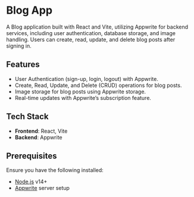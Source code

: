 # Blog App

A Blog application built with React and Vite, utilizing Appwrite for backend services, including user authentication, database storage, and image handling. Users can create, read, update, and delete blog posts after signing in.

## Features

- User Authentication (sign-up, login, logout) with Appwrite.
- Create, Read, Update, and Delete (CRUD) operations for blog posts.
- Image storage for blog posts using Appwrite storage.
- Real-time updates with Appwrite’s subscription feature.

## Tech Stack

- **Frontend**: React, Vite
- **Backend**: Appwrite

## Prerequisites

Ensure you have the following installed:

- [Node.js](https://nodejs.org/) v14+
- [Appwrite](https://appwrite.io/docs) server setup

